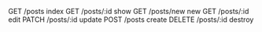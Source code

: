 
GET             /posts          index
GET             /posts/:id      show
GET             /posts/new      new
GET             /posts/:id      edit
PATCH           /posts/:id      update
POST            /posts         create
DELETE         /posts/:id      destroy